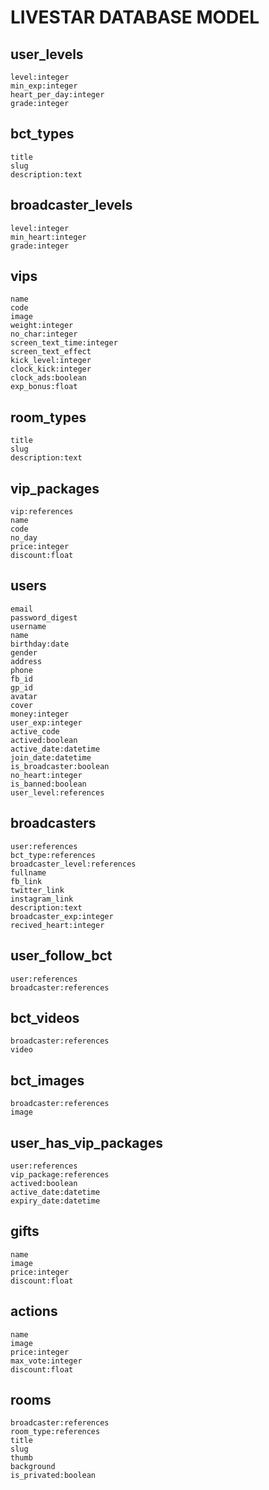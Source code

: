 # LIVESTAR DATABASE MODEL

## user_levels
```
level:integer
min_exp:integer
heart_per_day:integer
grade:integer
```

## bct_types
```
title
slug
description:text
```

## broadcaster_levels
```
level:integer
min_heart:integer
grade:integer
```

## vips
```
name
code
image
weight:integer
no_char:integer
screen_text_time:integer
screen_text_effect
kick_level:integer
clock_kick:integer
clock_ads:boolean
exp_bonus:float
```

## room_types
```
title
slug
description:text
```

## vip_packages
```
vip:references
name
code
no_day
price:integer
discount:float
```

## users
```
email
password_digest
username
name
birthday:date
gender
address
phone
fb_id
gp_id
avatar
cover
money:integer
user_exp:integer
active_code
actived:boolean
active_date:datetime
join_date:datetime
is_broadcaster:boolean
no_heart:integer
is_banned:boolean
user_level:references
```

## broadcasters
```
user:references
bct_type:references
broadcaster_level:references
fullname
fb_link
twitter_link
instagram_link
description:text
broadcaster_exp:integer
recived_heart:integer
```

## user_follow_bct
```
user:references
broadcaster:references
```

## bct_videos
```
broadcaster:references
video
```

## bct_images
```
broadcaster:references
image
```

## user_has_vip_packages
```
user:references
vip_package:references
actived:boolean
active_date:datetime
expiry_date:datetime
```

## gifts
```
name
image
price:integer
discount:float
```

## actions
```
name
image
price:integer
max_vote:integer
discount:float
```

## rooms
```
broadcaster:references
room_type:references
title
slug
thumb
background
is_privated:boolean
```
